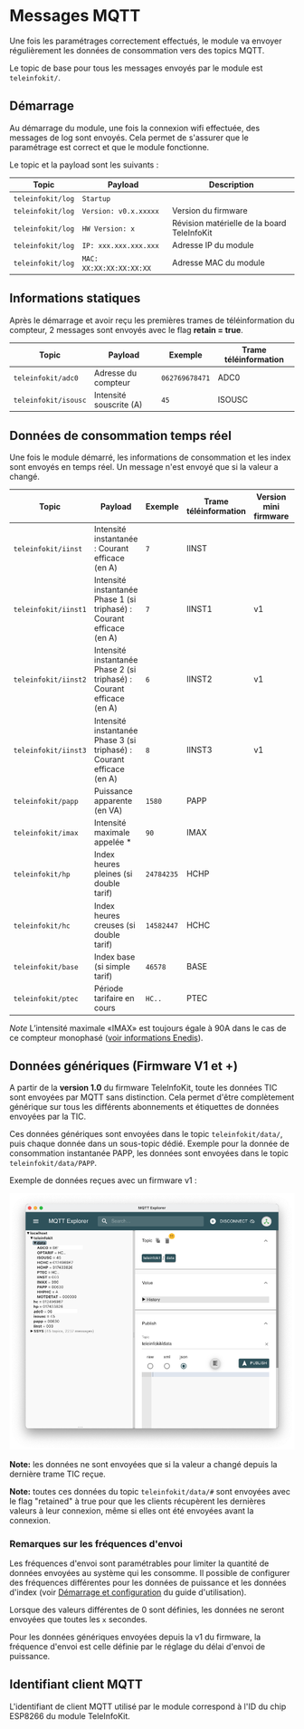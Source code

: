 # Messages MQTT

Une fois les paramétrages correctement effectués, le module va envoyer régulièrement les données de consommation vers des topics MQTT.

Le topic de base pour tous les messages envoyés par le module est `teleinfokit/`.

## Démarrage

Au démarrage du module, une fois la connexion wifi effectuée, des messages de log sont envoyés. Cela permet de s'assurer que le paramétrage est correct et que le module fonctionne.

Le topic et la payload sont les suivants :

|Topic|Payload|Description|
|--|--|--|
|`teleinfokit/log`|`Startup`||
|`teleinfokit/log`|`Version: v0.x.xxxxx`|Version du firmware|
|`teleinfokit/log`|`HW Version: x`|Révision matérielle de la board TeleInfoKit|
|`teleinfokit/log`|`IP: xxx.xxx.xxx.xxx`|Adresse IP du module|
|`teleinfokit/log`|`MAC: XX:XX:XX:XX:XX:XX`|Adresse MAC du module|

## Informations statiques

Après le démarrage et avoir reçu les premières trames de téléinformation du compteur, 2 messages sont envoyés avec le flag **retain = true**.

|Topic|Payload|Exemple|Trame téléinformation|
|--|--|--|--|
|`teleinfokit/adc0`|Adresse du compteur|`062769678471`|ADC0|
|`teleinfokit/isousc`|Intensité souscrite (A)|`45`|ISOUSC|

## Données de consommation temps réel

Une fois le module démarré, les informations de consommation et les index sont envoyés en temps réel. Un message n'est envoyé que si la valeur a changé.

|Topic|Payload|Exemple|Trame téléinformation|Version mini firmware|Flag retained (v1+)|
|--|--|--|--|--|--|
|`teleinfokit/iinst`|Intensité instantanée : Courant efficace (en A)|`7`|IINST|||
|`teleinfokit/iinst1`|Intensité instantanée Phase 1 (si triphasé) : Courant efficace (en A)|`7`|IINST1|v1||
|`teleinfokit/iinst2`|Intensité instantanée Phase 2 (si triphasé) : Courant efficace (en A)|`6`|IINST2|v1||
|`teleinfokit/iinst3`|Intensité instantanée Phase 3 (si triphasé) : Courant efficace (en A)|`8`|IINST3|v1||
|`teleinfokit/papp`|Puissance apparente (en VA)|`1580`|PAPP|||
|`teleinfokit/imax`|Intensité maximale appelée *|`90`|IMAX|||
|`teleinfokit/hp`|Index heures pleines (si double tarif)|`24784235`|HCHP||oui|
|`teleinfokit/hc`|Index heures creuses (si double tarif)|`14582447`|HCHC||oui|
|`teleinfokit/base`|Index base (si simple tarif)|`46578`|BASE||oui|
|`teleinfokit/ptec`|Période tarifaire en cours|`HC..`|PTEC|||

*Note* L’intensité maximale «IMAX» est toujours égale à 90A dans le cas de ce compteur monophasé ([voir informations Enedis](https://www.enedis.fr/sites/default/files/Enedis-NOI-CPT_54E.pdf)).

## Données génériques (Firmware V1 et +)

A partir de la **version 1.0** du firmware TeleInfoKit, toute les données TIC sont envoyées par MQTT sans distinction. Cela permet d'être complètement générique sur tous les différents abonnements et étiquettes de données envoyées par la TIC.

Ces données génériques sont envoyées dans le topic `teleinfokit/data/`, puis chaque donnée dans un sous-topic dédié. Exemple pour la donnée de consommation instantanée PAPP, les données sont envoyées dans le topic `teleinfokit/data/PAPP`.

Exemple de données reçues avec un firmware v1 :

![Données génériques](./img/mqtt_generic.png)

**Note:** les données ne sont envoyées que si la valeur a changé depuis la dernière trame TIC reçue.

**Note:** toutes ces données du topic `teleinfokit/data/#` sont envoyées avec le flag "retained" à true pour que les clients récupèrent les dernières valeurs à leur connexion, même si elles ont été envoyées avant la connexion.

### Remarques sur les fréquences d'envoi

Les fréquences d'envoi sont paramétrables pour limiter la quantité de données envoyées au système qui les consomme. Il possible de configurer des fréquences différentes pour les données de puissance et les données d'index (voir [Démarrage et configuration](./user-guide.md#Demarrage-et-configuration) du guide d'utilisation).

Lorsque des valeurs différentes de 0 sont définies, les données ne seront envoyées que toutes les `x` secondes.

Pour les données génériques envoyées depuis la v1 du firmware, la fréquence d'envoi est celle définie par le réglage du délai d'envoi de puissance.

## Identifiant client MQTT

L'identifiant de client MQTT utilisé par le module correspond à l'ID du chip ESP8266 du module TeleInfoKit.